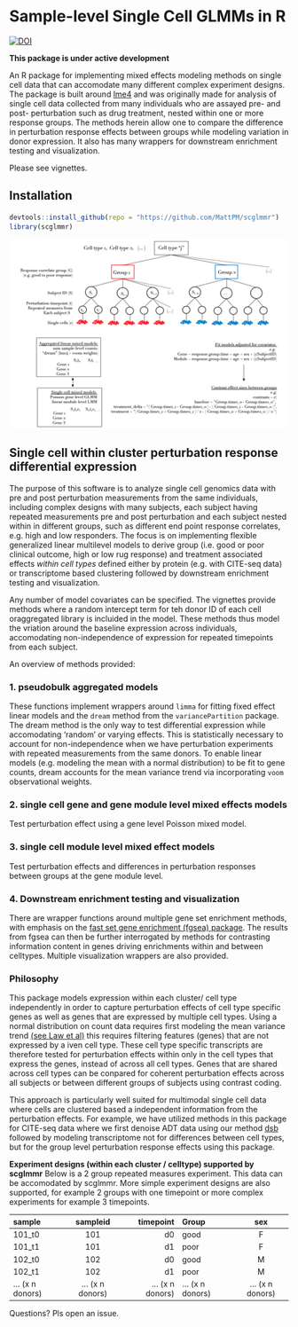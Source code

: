 Sample-level Single Cell GLMMs in R
================

<!-- README.md is generated from README.Rmd. Please edit that file -->

[![DOI](https://zenodo.org/badge/330215343.svg)](https://zenodo.org/badge/latestdoi/330215343)

**This package is under active development**

An R package for implementing mixed effects modeling methods on single
cell data that can accomodate many different complex experiment designs.
The package is built around
[lme4](https://www.jstatsoft.org/article/view/v067i01) and was
originally made for analysis of single cell data collected from many
individuals who are assayed pre- and post- perturbation such as drug
treatment, nested within one or more response groups. The methods herein
allow one to compare the difference in perturbation response effects
between groups while modeling variation in donor expression. It also has
many wrappers for downstream enrichment testing and visualization.

Please see vignettes.

## Installation

``` r
devtools::install_github(repo = "https://github.com/MattPM/scglmmr")
library(scglmmr)
```

<img src="man/figures/scglmmr.overview.png" />

## Single cell within cluster perturbation response differential expression

The purpose of this software is to analyze single cell genomics data
with pre and post perturbation measurements from the same individuals,
including complex designs with many subjects, each subject having
repeated measurements pre and post perturbation and each subject nested
within in different groups, such as different end point response
correlates, e.g. high and low responders. The focus is on implementing
flexible generalized linear multilevel models to derive group (i.e. good
or poor clinical outcome, high or low rug response) and treatment
associated effects *within cell types* defined either by protein
(e.g. with CITE-seq data) or transcriptome based clustering followed by
downstream enrichment testing and visualization.

Any number of model covariates can be specified. The vignettes provide
methods where a random intercept term for teh donor ID of each cell
oraggregated library is incluided in the model. These methods thus model
the vriation around the baseline expression across individuals,
accomodating non-independence of expression for repeated timepoints from
each subject.

An overview of methods provided:

### 1. pseudobulk aggregated models

These functions implement wrappers around `limma` for fitting fixed
effect linear models and the `dream` method from the `variancePartition`
package. The dream method is the only way to test differential
expression while accomodating ‘random’ or varying effects. This is
statistically necessary to account for non-independence when we have
perturbation experiments with repeated measurements from the same
donors. To enable linear models (e.g. modeling the mean with a normal
distribution) to be fit to gene counts, dream accounts for the mean
variance trend via incorporating `voom` observational weights.

### 2. single cell gene and gene module level mixed effects models

Test perturbation effect using a gene level Poisson mixed model.

### 3. single cell module level mixed effect models

Test perturbation effects and differences in perturbation responses
between groups at the gene module level.

### 4. Downstream enrichment testing and visualization

There are wrapper functions around multiple gene set enrichment methods,
with emphasis on the [fast set gene enrichment (fgsea)
package](https://www.biorxiv.org/content/10.1101/060012v2#disqus_thread).
The results from fgsea can then be further interrogated by methods for
contrasting information content in genes driving enrichments within and
between celltypes. Multiple visualization wrappers are also provided.

### Philosophy

This package models expression within each cluster/ cell type
independently in order to capture perturbation effects of cell type
specific genes as well as genes that are expressed by multiple cell
types. Using a normal distribution on count data requires first modeling
the mean variance trend [(see Law et
al)](https://genomebiology.biomedcentral.com/articles/10.1186/gb-2014-15-2-r29)
this requires filtering features (genes) that are not expressed by a
iven cell type. These cell type specific transcripts are therefore
tested for perturbation effects within only in the cell types that
express the genes, instead of across all cell types. Genes that are
shared across cell types can be conpared for coherent perturbation
effects across all subjects or between different groups of subjects
using contrast coding.

This approach is particularly well suited for multimodal single cell
data where cells are clustered based a independent information from the
perturbation effects. For example, we have utilized methods in this
package for CITE-seq data where we first denoise ADT data using our
method [dsb](https://github.com/niaid/dsb) followed by modeling
transcriptome not for differences between cell types, but for the group
level perturbation response effects using this package.

**Experiment designs (within each cluster / celltype) supported by
scglmmr** Below is a 2 group repeated measures experiment. This data can
be accomodated by scglmmr. More simple experiment designs are also
supported, for example 2 groups with one timepoint or more complex
experiments for example 3 timepoints.

| sample         |    sampleid    |      timepoint | Group          |      sex       |
|:---------------|:--------------:|---------------:|:---------------|:--------------:|
| 101_t0         |      101       |             d0 | good           |       F        |
| 101_t1         |      101       |             d1 | poor           |       F        |
| 102_t0         |      102       |             d0 | good           |       M        |
| 102_t1         |      102       |             d1 | poor           |       M        |
| … (x n donors) | … (x n donors) | … (x n donors) | … (x n donors) | … (x n donors) |

<!-- badges: start -->
<!-- badges: end -->

Questions? Pls open an issue.
